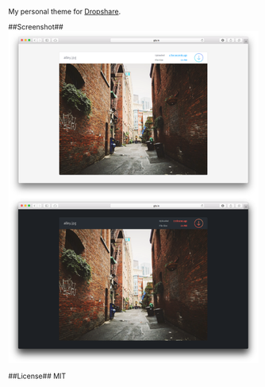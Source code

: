 My personal theme for [Dropshare](http://getdropsha.re).

##Screenshot##
![screenshot](screenshot.png)

##License##
MIT